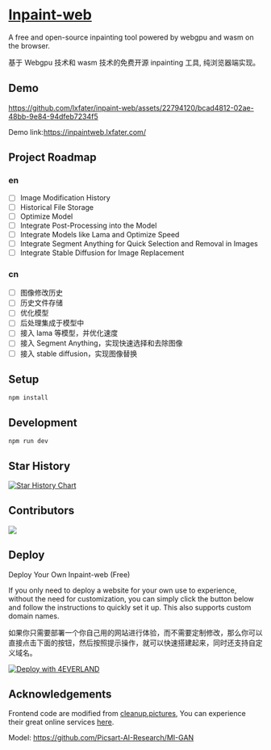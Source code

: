 # [Inpaint-web](https://github.com/lxfater/inpaint-web)

A free and open-source inpainting tool powered by webgpu and wasm on the browser.

基于 Webgpu 技术和 wasm 技术的免费开源 inpainting 工具, 纯浏览器端实现。

## Demo

https://github.com/lxfater/inpaint-web/assets/22794120/bcad4812-02ae-48bb-9e84-94dfeb7234f5

Demo link:https://inpaintweb.lxfater.com/

## Project Roadmap

### en

- [ ] Image Modification History
- [ ] Historical File Storage
- [ ] Optimize Model
- [ ] Integrate Post-Processing into the Model
- [ ] Integrate Models like Lama and Optimize Speed
- [ ] Integrate Segment Anything for Quick Selection and Removal in Images
- [ ] Integrate Stable Diffusion for Image Replacement

### cn

- [ ] 图像修改历史
- [ ] 历史文件存储
- [ ] 优化模型
- [ ] 后处理集成于模型中
- [ ] 接入 lama 等模型，并优化速度
- [ ] 接入 Segment Anything，实现快速选择和去除图像
- [ ] 接入 stable diffusion，实现图像替换

## Setup

`npm install`

## Development

`npm run dev`

## Star History

[![Star History Chart](https://api.star-history.com/svg?repos=lxfater/inpaint-web&type=Date)](https://star-history.com/#lxfater/inpaint-web&Date)

## Contributors

<a href="https://github.com/lxfater/inpaint-web/graphs/contributors">
  <img src="https://contrib.rocks/image?repo=lxfater/inpaint-web" />
</a>

## Deploy
Deploy Your Own Inpaint-web (Free)

If you only need to deploy a website for your own use to experience, without the need for customization, you can simply click the button below and follow the instructions to quickly set it up. This also supports custom domain names.

如果你只需要部署一个你自己用的网站进行体验，而不需要定制修改，那么你可以直接点击下面的按钮，然后按照提示操作，就可以快速搭建起来，同时还支持自定义域名。

[![Deploy with 4EVERLAND](https://4ever-web.4everland.store/img/deploy.svg)](https://dashboard.4everland.org/hosting/new?type=clone-flow&s=https%3A%2F%2Fgithub.com%2Flxfater%2Finpaint-web)

## Acknowledgements

Frontend code are modified from [cleanup.pictures](https://github.com/initml/cleanup.pictures), You can experience their
great online services [here](https://cleanup.pictures/).

Model: https://github.com/Picsart-AI-Research/MI-GAN
